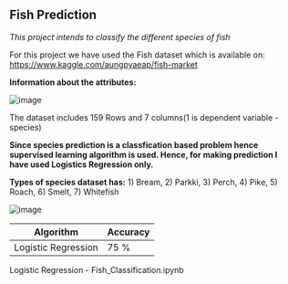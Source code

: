 ## Fish Prediction
*This project intends to classify the different species of fish*

For this project we have used the Fish dataset which is available on: https://www.kaggle.com/aungpyaeap/fish-market

**Information about the attributes:**

![image](https://user-images.githubusercontent.com/55655289/124820347-0149e400-df8b-11eb-9a6d-348ad8469725.png)

The dataset includes 159 Rows and 7 columns(1 is dependent variable - species)

**Since species prediction is a classfication based problem hence supervised learning algorithm is used. Hence, for making prediction I have used Logistics Regression only.**

**Types of species dataset has:** 1) Bream, 2) Parkki, 3) Perch, 4) Pike, 5) Roach, 6) Smelt, 7) Whitefish

![image](https://user-images.githubusercontent.com/55655289/124820419-16267780-df8b-11eb-9600-260cc0793ff8.png)

Algorithm                  | Accuracy
-----------                | --------
Logistic Regression        |  75 %


Logistic Regression - Fish_Classification.ipynb
